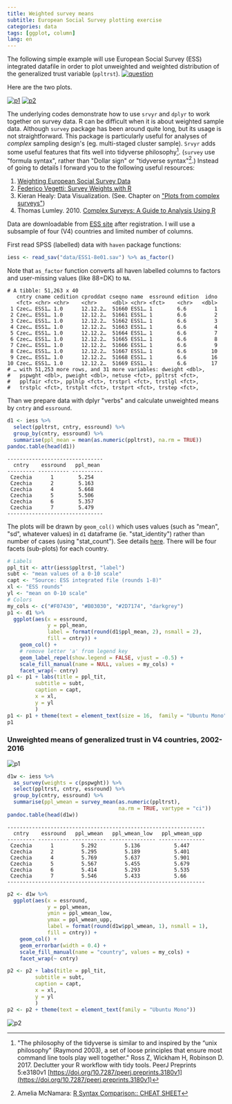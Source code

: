 ```yaml
---
title: Weighted survey means
subtitle: European Social Survey plotting exercise
categories: data
tags: [ggplot, column]
lang: en
---
```

The following simple example will use European Social Survey (ESS) integrated datafile in order to plot unweighted and weighted distribution of the generalized trust variable (`ppltrst`).
[![question](/img/20-08-11-ess-plots/q_ppltrst.png)](https://www.europeansocialsurvey.org/docs/round1/fieldwork/source/ESS1_source_main_questionnaire.pdf)

Here are the two plots. 

[![p1](/img/20-08-11-ess-plots/p1_small.png)](/img/20-08-11-ess-plots/p1.png)
[![p2](/img/20-08-11-ess-plots/p2_small.png)](/img/20-08-11-ess-plots/p2.png)

The underlying codes demonstrate how to use `srvyr` and `dplyr` to work together on survey data. R can be difficult when it is about weighted sample data. Although `survey` package has been around quite long, but its usage is not straightforward.  This package is particularly useful for analyses of *complex* sampling design's (eg. multi-staged cluster sample). `Srvyr` adds some useful features that fits well into tidyverse philosophy[^hadley]. (`survey` use "formula syntax", rather than "Dollar sign" or "tidyverse syntax"[^syntax].) Instead of going to details I forward you to the following useful resources:

1. [Weighting European Social Survey Data](https://www.europeansocialsurvey.org/docs/methodology/ESS_weighting_data_1.pdf)
2. [Federico Vegetti: Survey Weights with R](https://federicovegetti.github.io/teaching/heidelberg_2018/lab/sst_lab_day2.html)
3. Kieran Healy: Data Visualization. (See. Chapter on ["Plots from complex surveys"](https://socviz.co/index.html))
4. Thomas Lumley. 2010. [Complex Surveys: A Guide to Analysis Using R](https://onlinelibrary.wiley.com/doi/book/10.1002/9780470580066)

Data are downloadable from [ESS site](https://www.europeansocialsurvey.org/data/round-index.html) after registration. I will use a subsample of four (V4) countries and limited number of columns.   

First read SPSS (labelled) data with `haven` package functions:
```r
iess <- read_sav("data/ESS1-8e01.sav") %>% as_factor()
```
Note that `as_factor` function converts all haven labelled columns to factors and user-missing values (like 88=DK) to `NA`.

    # A tibble: 51,263 x 40
       cntry cname cedition cproddat cseqno name  essround edition  idno
       <fct> <chr> <chr>    <chr>     <dbl> <chr> <fct>    <chr>   <dbl>
     1 Czec… ESS1… 1.0      12.12.2…  51660 ESS1… 1        6.6         1
     2 Czec… ESS1… 1.0      12.12.2…  51661 ESS1… 1        6.6         2
     3 Czec… ESS1… 1.0      12.12.2…  51662 ESS1… 1        6.6         3
     4 Czec… ESS1… 1.0      12.12.2…  51663 ESS1… 1        6.6         4
     5 Czec… ESS1… 1.0      12.12.2…  51664 ESS1… 1        6.6         7
     6 Czec… ESS1… 1.0      12.12.2…  51665 ESS1… 1        6.6         8
     7 Czec… ESS1… 1.0      12.12.2…  51666 ESS1… 1        6.6         9
     8 Czec… ESS1… 1.0      12.12.2…  51667 ESS1… 1        6.6        10
     9 Czec… ESS1… 1.0      12.12.2…  51668 ESS1… 1        6.6        16
    10 Czec… ESS1… 1.0      12.12.2…  51669 ESS1… 1        6.6        17
    # … with 51,253 more rows, and 31 more variables: dweight <dbl>,
    #   pspwght <dbl>, pweight <dbl>, netuse <fct>, ppltrst <fct>,
    #   pplfair <fct>, pplhlp <fct>, trstprl <fct>, trstlgl <fct>,
    #   trstplc <fct>, trstplt <fct>, trstprt <fct>, trstep <fct>,

Than we prepare data with dplyr "verbs" and calculate unweighted means by `cntry` and `essround`.
```r
d1 <- iess %>%
  select(ppltrst, cntry, essround) %>%
  group_by(cntry, essround) %>%
  summarise(ppl_mean = mean(as.numeric(ppltrst), na.rm = TRUE))
pandoc.table(head(d1))
```
    -------------------------------
      cntry    essround   ppl_mean
    --------- ---------- ----------
     Czechia      1        5.254
     Czechia      2        5.163
     Czechia      4        5.668
     Czechia      5        5.506
     Czechia      6        5.357
     Czechia      7        5.479
    -------------------------------

The plots will be drawn by `geom_col()` which uses values (such as "mean", "sd", whatever values) in `d1` dataframe (ie. "stat_identity") rather than number of cases (using "stat_count"). See details [here](https://ggplot2.tidyverse.org/reference/geom_bar.html). There will be four facets (sub-plots) for each country.

```r
# Labels
ppl_tit <- attr(iess$ppltrst, "label")
subt <- "mean values of a 0-10 scale"
capt <- "Source: ESS integrated file (rounds 1-8)"
xl <- "ESS rounds"
yl <- "mean on 0-10 scale"
# Colors
my_cols <- c("#F07430", "#B03030", "#2D7174", "darkgrey")
p1 <- d1 %>%
  ggplot(aes(x = essround,
             y = ppl_mean,
             label = format(round(d1$ppl_mean, 2), nsmall = 2),
             fill = cntry)) +
    geom_col() +
    # remove letter 'a' from legend key
    geom_label_repel(show.legend = FALSE, vjust = -0.5) +
    scale_fill_manual(name = NULL, values = my_cols) +
    facet_wrap(~ cntry)
p1 <- p1 + labs(title = ppl_tit,
         subtitle = subt,
         caption = capt,
         x = xl,
         y = yl
         )
p1 <- p1 + theme(text = element_text(size = 16,  family = "Ubuntu Mono"))
p1
```

### Unweighted means of generalized trust in V4 countries, 2002-2016

![p1](/img/20-08-11-ess-plots/p1.png)

```r
d1w <- iess %>%
  as_survey(weights = c(pspwght)) %>%
  select(ppltrst, cntry, essround) %>%
  group_by(cntry, essround) %>%
  summarise(ppl_wmean = survey_mean(as.numeric(ppltrst),
                                    na.rm = TRUE, vartype = "ci"))
pandoc.table(head(d1w))
```


    ----------------------------------------------------------------
      cntry    essround   ppl_wmean   ppl_wmean_low   ppl_wmean_upp
    --------- ---------- ----------- --------------- ---------------
     Czechia      1         5.292         5.136           5.447
     Czechia      2         5.295         5.189           5.401
     Czechia      4         5.769         5.637           5.901
     Czechia      5         5.567         5.455           5.679
     Czechia      6         5.414         5.293           5.535
     Czechia      7         5.546         5.433           5.66
    ----------------------------------------------------------------

```r
p2 <- d1w %>%
  ggplot(aes(x = essround,
             y = ppl_wmean,
             ymin = ppl_wmean_low,
             ymax = ppl_wmean_upp,
             label = format(round(d1w$ppl_wmean, 1), nsmall = 1),
             fill = cntry)) +
    geom_col() +
    geom_errorbar(width = 0.4) +
    scale_fill_manual(name = "country", values = my_cols) +
    facet_wrap(~ cntry)

p2 <- p2 + labs(title = ppl_tit,
         subtitle = subt,
         caption = capt,
         x = xl,
         y = yl
         )
p2 <- p2 + theme(text = element_text(family = "Ubuntu Mono"))
```

![p2](/img/20-08-11-ess-plots/p2.png)

[^hadley]: "The philosophy of the tidyverse is similar to and inspired by the “unix philosophy” (Raymond 2003), a set of loose principles that ensure most command line tools play well together." Ross Z, Wickham H, Robinson D. 2017. Declutter your R workflow with tidy tools. PeerJ Preprints 5:e3180v1 [https://doi.org/10.7287/peerj.preprints.3180v1](https://doi.org/10.7287/peerj.preprints.3180v1) 

[^syntax]: Amelia McNamara: [R Syntax Comparison:: CHEAT SHEET](https://raw.githubusercontent.com/rstudio/cheatsheets/master/syntax.pdf)
